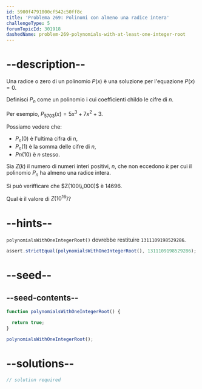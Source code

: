 ```yaml
---
id: 5900f4791000cf542c50ff8c
title: 'Problema 269: Polinomi con almeno una radice intera'
challengeType: 5
forumTopicId: 301918
dashedName: problem-269-polynomials-with-at-least-one-integer-root
---
```


# --description--

Una radice o zero di un polinomio $P(x)$ è una soluzione per l'equazione $P(x) = 0$.

Definisci $P_n$ come un polinomio i cui coefficienti childo le cifre di $n$.

Per esempio, $P_{5703}(x) = 5x^3 + 7x^2 + 3$.

Possiamo vedere che:

- $P_n(0)$ è l'ultima cifra di $n$,
- $P_n(1)$ è la somma delle cifre di $n$,
- $Pn(10)$ è $n$ stesso.

Sia $Z(k)$ il numero di numeri interi positivi, $n$, che non eccedono $k$ per cui il polinomio $P_n$ ha almeno una radice intera.

Si può verifficare che $Z(100\\,000)$ è 14696.

Qual è il valore di $Z({10}^{16})$?

# --hints--

`polynomialsWithOneIntegerRoot()` dovrebbe restituire `1311109198529286`.

```js
assert.strictEqual(polynomialsWithOneIntegerRoot(), 1311109198529286);
```

# --seed--

## --seed-contents--

```js
function polynomialsWithOneIntegerRoot() {

  return true;
}

polynomialsWithOneIntegerRoot();
```

# --solutions--

```js
// solution required
```
